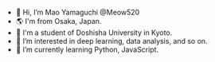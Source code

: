 - 👋 Hi, I’m Mao Yamaguchi @Meow520
- 🌎 I'm from Osaka, Japan.
- 🏫 I'm a student of Doshisha University in Kyoto. 
- 👀 I’m interested in deep learning, data analysis, and so on.
- 🌱 I’m currently learning Python, JavaScript. 


<!---
Meow520/Meow520 is a ✨ special ✨ repository because its `README.md` (this file) appears on your GitHub profile.
You can click the Preview link to take a look at your changes.
--->
